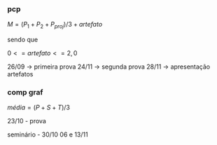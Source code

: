 
### pcp

$M = (P_{1} + P_{2} + P_{proj})/3 + artefato$

sendo que 

$0 <= artefato <= 2,0$

26/09 -> primeira prova
24/11 -> segunda prova
28/11 -> apresentação artefatos

### comp graf

$média = (P + S +T)/3$

23/10 - prova

seminário - 30/10 06 e 13/11